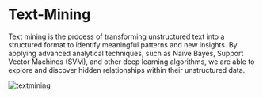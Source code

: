 # Text-Mining
Text mining is the process of transforming unstructured text into a structured format to identify meaningful patterns and new insights. By applying advanced analytical techniques, such as Naïve Bayes, Support Vector Machines (SVM), and other deep learning algorithms, we are able to explore and discover hidden relationships within their unstructured data.

![textmining](https://user-images.githubusercontent.com/105537870/181582994-6d66de81-f894-4115-b519-2786f6bf2c24.jpg)

